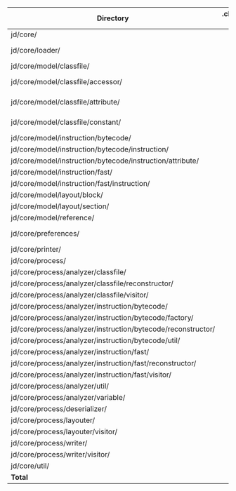 | Directory                                                    | .class-files | bytes         | done files |
| ------------------------------------------------------------ | -----------: | ------------: | ---------: |
| jd/core/                                                     |          2   |         700   |        1   |
| jd/core/loader/                                              |          2   |         776   | ALL DONE   |
| jd/core/model/classfile/                                     |         10   |      37,514   |        2   |
| jd/core/model/classfile/accessor/                            |          7   |       4,557   | ALL DONE   |
| jd/core/model/classfile/attribute/                           |         30   |      18,005   | ALL DONE   |
| jd/core/model/classfile/constant/                            |         14   |       8,213   | ALL DONE   |
| jd/core/model/instruction/bytecode/                          |          1   |      15,807   |            |
| jd/core/model/instruction/bytecode/instruction/              |         75   |      80,713   |       21   |
| jd/core/model/instruction/bytecode/instruction/attribute/    |          1   |         347   |            |
| jd/core/model/instruction/fast/                              |          1   |       1,792   |            |
| jd/core/model/instruction/fast/instruction/                  |         13   |      15,493   |            |
| jd/core/model/layout/block/                                  |         48   |      38,994   |            |
| jd/core/model/layout/section/                                |          1   |       1,152   |            |
| jd/core/model/reference/                                     |          2   |       2,582   |            |
| jd/core/preferences/                                         |          1   |         703   | ALL DONE   |
| jd/core/printer/                                             |          2   |      12,402   |        1   |
| jd/core/process/                                             |          1   |       2,412   |            |
| jd/core/process/analyzer/classfile/                          |          6   |      83,829   |            |
| jd/core/process/analyzer/classfile/reconstructor/            |         14   |      74,201   |            |
| jd/core/process/analyzer/classfile/visitor/                  |         19   |     175,320   |            |
| jd/core/process/analyzer/instruction/bytecode/               |          4   |      23,847   |            |
| jd/core/process/analyzer/instruction/bytecode/factory/       |         75   |     178,162   |            |
| jd/core/process/analyzer/instruction/bytecode/reconstructor/ |          1   |       4,365   |            |
| jd/core/process/analyzer/instruction/bytecode/util/          |          1   |       1,782   |            |
| jd/core/process/analyzer/instruction/fast/                   |         10   |     136,689   |            |
| jd/core/process/analyzer/instruction/fast/reconstructor/     |          8   |      31,863   |            |
| jd/core/process/analyzer/instruction/fast/visitor/           |          4   |      36,850   |            |
| jd/core/process/analyzer/util/                               |          2   |       4,671   |            |
| jd/core/process/analyzer/variable/                           |          2   |       5,537   |            |
| jd/core/process/deserializer/                                |          4   |      19,577   |            |
| jd/core/process/layouter/                                    |          5   |      74,021   |            |
| jd/core/process/layouter/visitor/                            |          5   |      23,311   |            |
| jd/core/process/writer/                                      |          9   |      83,294   |            |
| jd/core/process/writer/visitor/                              |          1   |      42,694   |            |
| jd/core/util/                                                |         14   |      20,867   |        2   |
| **Total**                                                    |      **395** | **1,263,042** |     **81** |
